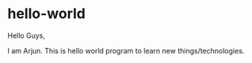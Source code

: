 # hello-world
Hello Guys,

I am Arjun. This is hello world program to learn new things/technologies.
